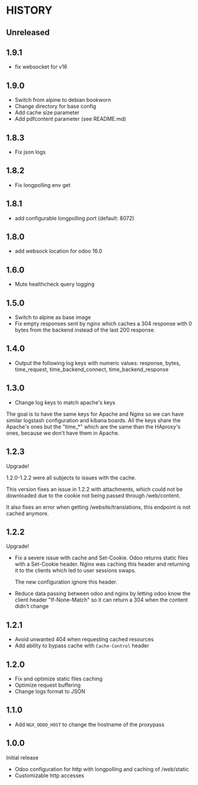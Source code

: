 # HISTORY

## Unreleased

## 1.9.1

* fix websocket for v16 

## 1.9.0

* Switch from alpine to debian bookworn
* Change directory for base config
* Add cache size parameter
* Add pdfcontent parameter (see README.md)

## 1.8.3

* Fix json logs 

## 1.8.2

* Fix longpolling env get 

## 1.8.1

* add configurable longpolling port (default: 8072) 

## 1.8.0

* add websock location for odoo 16.0 

## 1.6.0

* Mute healthcheck query logging

## 1.5.0

* Switch to alpine as base image
* Fix empty responses sent by nginx which caches a 304 response with 0 bytes
  from the backend instead of the last 200 response.

## 1.4.0

* Output the following log keys with numeric values: response, bytes,
  time_request, time_backend_connect, time_backend_response

## 1.3.0

* Change log keys to match apache's keys

The goal is to have the same keys for Apache and Nginx so we can have
similar logstash configuration and kibana boards.
All the keys share the Apache's ones but the "time_*" which are the same
than the HAproxy's ones, because we don't have them in Apache.


## 1.2.3

Upgrade!

1.2.0-1.2.2 were all subjects to issues with the cache.

This version fixes an issue in 1.2.2 with attachments, which could not be
downloaded due to the cookie not being passed through /web/content.

It also fixes an error when getting /website/translations, this endpoint is not
cached anymore.


## 1.2.2

Upgrade!

* Fix a severe issue with cache and Set-Cookie. Odoo returns static
  files with a Set-Cookie header. Nginx was caching this header and
  returning it to the clients which led to user sessions swaps.

  The new configuration ignore this header.

* Reduce data passing between odoo and nginx by letting odoo know the client
  header "If-None-Match" so it can return a 304 when the content didn't change

## 1.2.1

* Avoid unwanted 404 when requesting cached resources
* Add ability to bypass cache with `Cache-Control` header

## 1.2.0

* Fix and optimize static files caching
* Optimize request buffering
* Change logs format to JSON

## 1.1.0

* Add `NGX_ODOO_HOST` to change the hostname of the proxypass

## 1.0.0

Initial release

* Odoo configuration for http with longpolling and caching of /web/static
* Customizable http accesses
